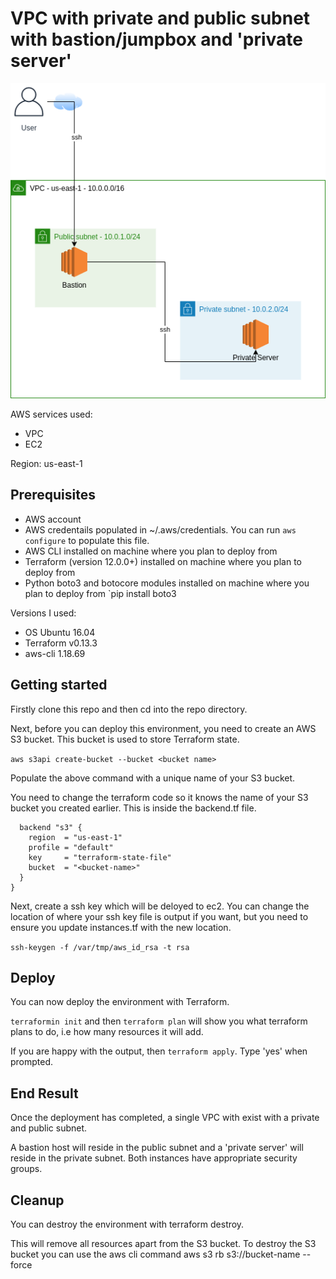# VPC with private and public subnet with bastion/jumpbox and 'private server'

![logo](diagram.png)

AWS services used:

* VPC
* EC2

Region: us-east-1

## Prerequisites

* AWS account
* AWS credentails populated in ~/.aws/credentials. You can run `aws configure` to populate this file.
* AWS CLI installed on machine where you plan to deploy from
* Terraform (version 12.0.0+) installed on machine where you plan to deploy from
* Python boto3 and botocore modules installed on machine where you plan to deploy from `pip install boto3

Versions I used:
* OS Ubuntu 16.04
* Terraform v0.13.3
* aws-cli 1.18.69

## Getting started

Firstly clone this repo and then cd into the repo directory.

Next, before you can deploy this environment, you need to create an AWS S3 bucket. This bucket is used to store Terraform state.

`aws s3api create-bucket --bucket <bucket name>`

Populate the above command with a unique name of your S3 bucket.

You need to change the terraform code so it knows the name of your S3 bucket you created earlier. This is inside the backend.tf file.

```
  backend "s3" {
    region  = "us-east-1"
    profile = "default"
    key     = "terraform-state-file"
    bucket  = "<bucket-name>"
  }
}
```
Next, create a ssh key which will be deloyed to ec2. You can change the location of where your ssh key file is output if you want, but you need to ensure you update instances.tf with the new location.

`ssh-keygen -f /var/tmp/aws_id_rsa -t rsa`

## Deploy

You can now deploy the environment with Terraform.

`terraformin init` and then `terraform plan` will show you what terraform plans to do, i.e how many resources it will add.

If you are happy with the output, then `terraform apply`. Type 'yes' when prompted.

## End Result

Once the deployment has completed, a single VPC with exist with a private and public subnet.

A bastion host will reside in the public subnet and a 'private server' will reside in the private subnet. Both instances have appropriate security groups.

## Cleanup
You can destroy the environment with terraform destroy.

This will remove all resources apart from the S3 bucket. To destroy the S3 bucket you can use the aws cli command aws s3 rb s3://bucket-name --force
